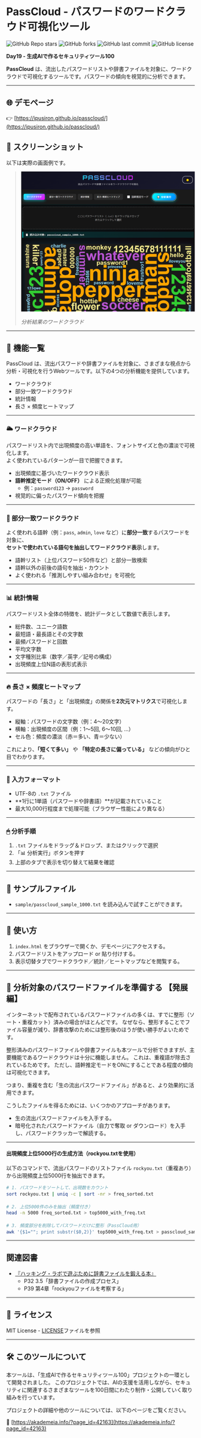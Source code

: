 # PassCloud - パスワードのワードクラウド可視化ツール

![GitHub Repo stars](https://img.shields.io/github/stars/ipusiron/passcloud?style=social)
![GitHub forks](https://img.shields.io/github/forks/ipusiron/passcloud?style=social)
![GitHub last commit](https://img.shields.io/github/last-commit/ipusiron/passcloud)
![GitHub license](https://img.shields.io/github/license/ipusiron/passcloud)

**Day19 - 生成AIで作るセキュリティツール100**

**PassCloud** は、流出したパスワードリストや辞書ファイルを対象に、ワードクラウドで可視化するツールです。パスワードの傾向を視覚的に分析できます。

---
## 🌐 デモページ

👉 [https://ipusiron.github.io/passcloud/](https://ipusiron.github.io/passcloud/)

## 📸 スクリーンショット

以下は実際の画面例です。

>![分析結果のワードクラウド](assets/screenshot.png)
>
> *分析結果のワードクラウド*

---

## 🔧 機能一覧

PassCloud は、流出パスワードや辞書ファイルを対象に、さまざまな視点から分析・可視化を行うWebツールです。以下の4つの分析機能を提供しています。

- ワードクラウド
- 部分一致ワードクラウド
- 統計情報
- 長さ × 頻度ヒートマップ

---

### 🌥 ワードクラウド

パスワードリスト内で出現頻度の高い単語を、フォントサイズと色の濃淡で可視化します。  
よく使われているパターンが一目で把握できます。

- 出現頻度に基づいたワードクラウド表示
- **語幹推定モード（ON/OFF）** による正規化処理が可能
  - 例：`password123` → `password`
- 視覚的に偏ったパスワード傾向を把握

---

### 🧩 部分一致ワードクラウド

よく使われる語幹（例：`pass`, `admin`, `love` など）に**部分一致**するパスワードを対象に、  
**セットで使われている語句を抽出してワードクラウド表示**します。

- 語幹リスト（上位パスワード50件など）と部分一致検索
- 語幹以外の前後の語句を抽出・カウント
- よく使われる「推測しやすい組み合わせ」を可視化

---

### 📊 統計情報

パスワードリスト全体の特徴を、統計データとして数値で表示します。

- 総件数、ユニーク語数
- 最短語・最長語とその文字数
- 最頻パスワードと回数
- 平均文字数
- 文字種別比率（数字／英字／記号の構成）
- 出現頻度上位N語の表形式表示

---

### 🔥 長さ × 頻度ヒートマップ

パスワードの「長さ」と「出現頻度」の関係を**2次元マトリクス**で可視化します。

- 縦軸：パスワードの文字数（例：4〜20文字）
- 横軸：出現頻度の区間（例：1〜5回, 6〜10回, …）
- セル色：頻度の濃淡（赤＝多い、青＝少ない）

これにより、**「短くて多い」** や **「特定の長さに偏っている」** などの傾向がひと目でわかります。

---

### 📁 入力フォーマット

- UTF-8の `.txt` ファイル
- **1行に1単語（パスワードや辞書語）**が記載されていること
- 最大10,000行程度まで処理可能（ブラウザー性能により異なる）

---

### 🖱 分析手順

1. `.txt` ファイルをドラッグ＆ドロップ、またはクリックで選択
2. 「📊 分析実行」ボタンを押す
3. 上部のタブで表示を切り替えて結果を確認

---
## 📁 サンプルファイル
- `sample/passcloud_sample_1000.txt` を読み込んで試すことができます。

---

## 🚀 使い方
1. `index.html` をブラウザーで開くか、デモページにアクセスする。
2. パスワードリストをアップロード or 貼り付けする。
3. 表示切替タブでワードクラウド／統計／ヒートマップなどを閲覧する。

---
## 🔧 分析対象のパスワードファイルを準備する 【発展編】

インターネットで配布されているパスワードファイルの多くは、すでに整形（ソート・重複カット）済みの場合がほとんどです。
なぜなら、整形することでファイル容量が減り、辞書攻撃のためには整形後のほうが使い勝手がよいためです。

整形済みのパスワードファイルや辞書ファイルも本ツールで分析できますが、主要機能であるワードクラウドは十分に機能しません。
これは、重複語が除去されているためです。
ただし、語幹推定モードをONにすることである程度の傾向は可視化できます。

つまり、重複を含む「生の流出パスワードファイル」があると、より効果的に活用できます。

こうしたファイルを得るためには、いくつかのアプローチがあります。

- 生の流出パスワードファイルを入手する。
- 暗号化されたパスワードファイル（自力で奪取 or ダウンロード）を入手し、パスワードクラッカーで解読する。

---

#### 出現頻度上位5000行の生成方法（rockyou.txtを使用）

以下のコマンドで、流出パスワードのリストファイル `rockyou.txt`（重複あり）から出現頻度上位5000行を抽出できます。

```bash
# 1. パスワードをソートして、出現数をカウント
sort rockyou.txt | uniq -c | sort -nr > freq_sorted.txt

# 2. 上位5000件のみを抽出（頻度付き）
head -n 5000 freq_sorted.txt > top5000_with_freq.txt

# 3. 頻度部分を削除してパスワードだけに整形（PassCloud用）
awk '{$1=""; print substr($0,2)}' top5000_with_freq.txt > passcloud_sample_top5000.txt
```

--- 

## 関連図書

- [『ハッキング・ラボで遊ぶために辞書ファイルを鍛える本』](https://akademeia.info/?page_id=22508)
    - P32 3.5「辞書ファイルの作成プロセス」
	- P39 第4章「rockyouファイルを考察する」

---
## 📄 ライセンス

MIT License - [LICENSE](LICENSE)ファイルを参照

---
## 🛠 このツールについて

本ツールは、「生成AIで作るセキュリティツール100」プロジェクトの一環として開発されました。 このプロジェクトでは、AIの支援を活用しながら、セキュリティに関連するさまざまなツールを100日間にわたり制作・公開していく取り組みを行っています。

プロジェクトの詳細や他のツールについては、以下のページをご覧ください。

🔗 [https://akademeia.info/?page_id=42163](https://akademeia.info/?page_id=42163)
